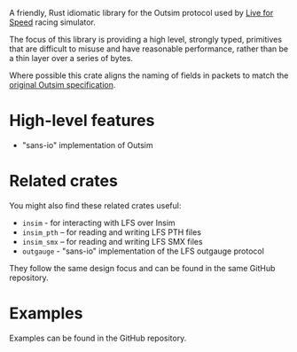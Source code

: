 A friendly, Rust idiomatic library for the Outsim protocol used by [Live for Speed](https://www.lfs.net/) racing simulator.

The focus of this library is providing a high level, strongly typed, primitives that are difficult to misuse and have reasonable performance, rather than be a thin layer over a series of bytes.

Where possible this crate aligns the naming of fields in packets to match the [original Outsim specification](https://en.lfsmanual.net/wiki/InSim.txt).

# High-level features

- "sans-io" implementation of Outsim

# Related crates

You might also find these related crates useful:

- `insim` - for interacting with LFS over Insim
- `insim_pth` – for reading and writing LFS PTH files
- `insim_smx` – for reading and writing LFS SMX files
- `outgauge` - "sans-io" implementation of the LFS outgauge protocol

They follow the same design focus and can be found in the same GitHub repository.

# Examples

Examples can be found in the GitHub repository.
